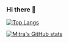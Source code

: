 ### Hi there 👋

<!--
**mitra06/mitra06** is a ✨ _special_ ✨ repository because its `README.md` (this file) appears on your GitHub profile.

Here are some ideas to get you started:

- 🔭 I’m currently working on ...
- 🌱 I’m currently learning ...
- 👯 I’m looking to collaborate on ...
- 🤔 I’m looking for help with ...
- 💬 Ask me about ...
- 📫 How to reach me: ...
- 😄 Pronouns: ...
- ⚡ Fun fact: ...
-->

[![Top Langs](https://github-readme-stats.vercel.app/api/top-langs/?username=mitra06&layout=compact)](https://github.com/mitra06/github-readme-stats)


[![Mitra's GitHub stats](https://github-readme-stats.vercel.app/api?username=mitra06)](https://github.com/mitra06/github-readme-stats)
